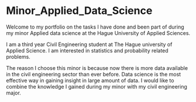 # Minor_Applied_Data_Science
Welcome to my portfolio on the tasks I have done and been part of during my minor Applied data science at the Hague University of Applied Sciences. 

I am a third year Civil Engineering student at The Hague university of Applied Science. I am interested in statistics and probability related problems. 

The reason I choose this minor is because now there is more data available in the civil engineering sector than ever before. Data science is the most effective way in gaining insight in large amount of data. I would like to combine the knowledge I gained during my minor with my civil engineering major. 
